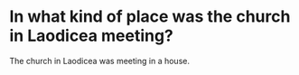 # In what kind of place was the church in Laodicea meeting?

The church in Laodicea was meeting in a house.
